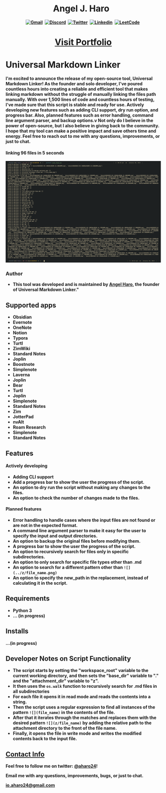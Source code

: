 <h1 align="center"><b> Angel J. Haro 
<img src="https://docs.google.com/uc?export=download&id=1JqFc6WL-cTtJBQgW9tusQAZhQ3H9hGae" alt="" height="25" >
<img src="https://docs.google.com/uc?export=download&id=1HsBpakQVutfOmxBcPbGpKdo_oGEoKJZT" alt="" height="35" >
</h1>

<!-- START  -->
<div align="center">
<a href="https://aharoj.io"><img src="https://img.shields.io/badge/website-000000?style=for-the-badge&logo=Portfolio&logoColor=white" alt="Gmail" /></a>&nbsp;
<a href="https://discord.gg/HDDQ6pUMHt"><img src="https://img.shields.io/badge/Discord-7289DA?style=for-the-badge&logo=discord&logoColor=white" alt="Discord" /></a>&nbsp;
<a href="https://twitter.com/aharoJ"><img src="https://img.shields.io/badge/Twitter-1DA1F2?style=for-the-badge&logo=twitter&logoColor=white" alt="Twitter" /></a>&nbsp;
<a href="https://www.linkedin.com/in/aharoJ/"><img src="https://img.shields.io/badge/LinkedIn-0077B5?style=for-the-badge&logo=linkedin&logoColor=white" alt="Linkedin" /></a>&nbsp;
<a href="https://leetcode.com/aharoJ/"><img src="https://img.shields.io/badge/-LeetCode-FFA116?style=for-the-badge&logo=LeetCode&logoColor=black" alt="LeetCode" /></a>&nbsp;
<br/>
</div>  
<!-- END -->

<h1 align="center"> <a href=https://aharoj.io> Visit Portfolio </a> </h1>




# Universal Markdown Linker
I'm excited to announce the release of my open-source tool, Universal Markdown Linker! As the founder and solo developer, I've poured countless hours into creating a reliable and efficient tool that makes linking markdown without the struggle of manually linking the files path manually. With over 1,500 lines of code and countless hours of testing, I've made sure that this script is stable and ready for use. Actively developing new features such as adding CLI support, dry run option, and progress bar. Also, planned features such as error handling, command line argument parser, and backup options.v Not only do I believe in the power of open-source, but I also believe in giving back to the community. I hope that my tool can make a positive impact and save others time and energy. Feel free to reach out to me with any questions, improvements, or just to chat.

#### linking 96 files in 5 seconds
![aharoJ](z/aharoJ.png)
### Author
-  This tool was developed and is maintained by [Angel Haro](https://www.linkedin.com/in/aharo24/), the founder of Universal Markdown Linker."

## Supported apps

-   Obsidian
-   Evernote
-   OneNote
-   Notion
-   Typora
-   Turtl
-   ZimWiki
-   Standard Notes
-   Joplin
-   Boostnote
-   Simplenote
-   Laverna
-   Joplin
-   Bear
-   Turtl
-   Joplin
-   Simplenote
-   Standard Notes
-   Zim
-   JotterPad
-   nvAlt
-   Roam Research
-   Simplenote
-   Standard Notes


## Features
#### Actively developing
-   Adding CLI support
-   Add a progress bar to show the user the progress of the script.
-   An option to dry run the script without making any changes to the files.
-   An option to check the number of changes made to the files.


#### Planned features 
-   Error handling to handle cases where the input files are not found or are not in the expected format.
-   A command line argument parser to make it easy for the user to specify the input and output directories.
-   An option to backup the original files before modifying them.
-   A progress bar to show the user the progress of the script.
-   An option to recursively search for files only in specific subdirectories.
-   An option to only search for specific file types other than .md
-   An option to search for a different pattern other than `![](../z/file_name.png)`
-   An option to specify the new_path in the replacement, instead of calculating it in the script.








## Requirements
-   Python 3
-  ... (in progress)

## Installs
...(in progress)



## Developer Notes on Script Functionality

-   The script starts by setting the "workspace_root" variable to the current working directory, and then sets the "base_dir" variable to "." and the "attachment_dir" variable to "z".
-   It then uses the `os.walk` function to recursively search for .md files in all subdirectories
-   For each file it opens it in read mode and reads the contents into a string.
-   Then the script uses a regular expression to find all instances of the pattern `![](file_name)` in the contents of the file.
-   After that it iterates through the matches and replaces them with the desired pattern `![](z/file_name)` by adding the relative path to the attachment directory to the front of the file name.
-   Finally, it opens the file in write mode and writes the modified contents back to the input file.



## [Contact Info](https://github.com/aharo24/opensource)

Feel free to follow me on twitter: [@aharo24](https://www.twitter.com/aharo24)!

Email me with any questions, improvements, bugs, or just to chat.

io.aharo24@gmail.com










